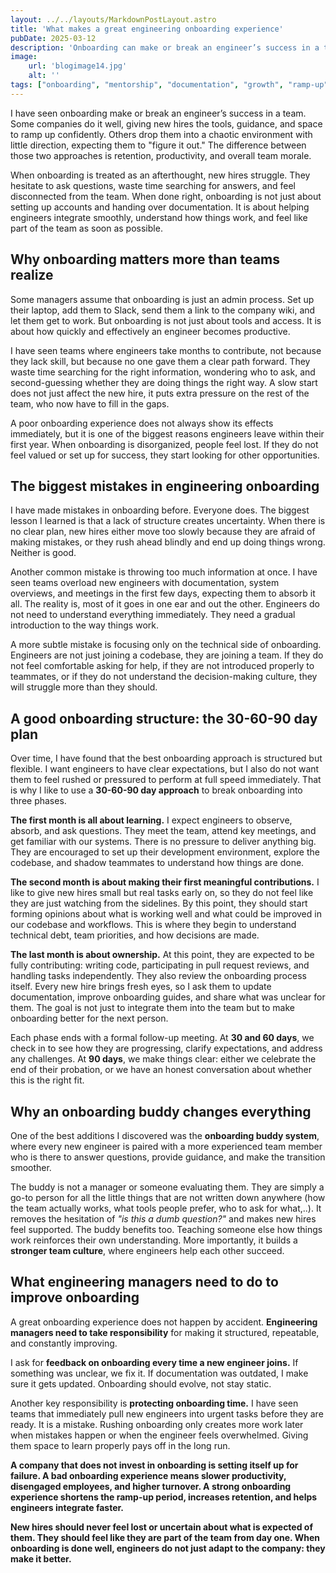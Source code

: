 ```yaml
---
layout: ../../layouts/MarkdownPostLayout.astro
title: 'What makes a great engineering onboarding experience'
pubDate: 2025-03-12
description: 'Onboarding can make or break an engineer’s success in a team. A structured and thoughtful approach helps new hires integrate faster, become productive sooner, and feel like part of the team from day one.'
image:
    url: 'blogimage14.jpg'
    alt: ''
tags: ["onboarding", "mentorship", "documentation", "growth", "ramp-up", "efficiency", "team-culture", "expectations", "process", "collaboration", "communication", "psychological-safety", "learning", "hiring", "support"]
---
```


I have seen onboarding make or break an engineer’s success in a team. Some companies do it well, giving new hires the tools, guidance, and space to ramp up confidently. Others drop them into a chaotic environment with little direction, expecting them to "figure it out." The difference between those two approaches is retention, productivity, and overall team morale.

When onboarding is treated as an afterthought, new hires struggle. They hesitate to ask questions, waste time searching for answers, and feel disconnected from the team. When done right, onboarding is not just about setting up accounts and handing over documentation. It is about helping engineers integrate smoothly, understand how things work, and feel like part of the team as soon as possible.

## Why onboarding matters more than teams realize

Some managers assume that onboarding is just an admin process. Set up their laptop, add them to Slack, send them a link to the company wiki, and let them get to work. But onboarding is not just about tools and access. It is about how quickly and effectively an engineer becomes productive.

I have seen teams where engineers take months to contribute, not because they lack skill, but because no one gave them a clear path forward. They waste time searching for the right information, wondering who to ask, and second-guessing whether they are doing things the right way. A slow start does not just affect the new hire, it puts extra pressure on the rest of the team, who now have to fill in the gaps.

A poor onboarding experience does not always show its effects immediately, but it is one of the biggest reasons engineers leave within their first year. When onboarding is disorganized, people feel lost. If they do not feel valued or set up for success, they start looking for other opportunities.

## The biggest mistakes in engineering onboarding

I have made mistakes in onboarding before. Everyone does. The biggest lesson I learned is that a lack of structure creates uncertainty. When there is no clear plan, new hires either move too slowly because they are afraid of making mistakes, or they rush ahead blindly and end up doing things wrong. Neither is good.

Another common mistake is throwing too much information at once. I have seen teams overload new engineers with documentation, system overviews, and meetings in the first few days, expecting them to absorb it all. The reality is, most of it goes in one ear and out the other. Engineers do not need to understand everything immediately. They need a gradual introduction to the way things work.

A more subtle mistake is focusing only on the technical side of onboarding. Engineers are not just joining a codebase, they are joining a team. If they do not feel comfortable asking for help, if they are not introduced properly to teammates, or if they do not understand the decision-making culture, they will struggle more than they should.

## A good onboarding structure: the 30-60-90 day plan

Over time, I have found that the best onboarding approach is structured but flexible. I want engineers to have clear expectations, but I also do not want them to feel rushed or pressured to perform at full speed immediately. That is why I like to use a **30-60-90 day approach** to break onboarding into three phases.

**The first month is all about learning.** I expect engineers to observe, absorb, and ask questions. They meet the team, attend key meetings, and get familiar with our systems. There is no pressure to deliver anything big. They are encouraged to set up their development environment, explore the codebase, and shadow teammates to understand how things are done.

**The second month is about making their first meaningful contributions.** I like to give new hires small but real tasks early on, so they do not feel like they are just watching from the sidelines. By this point, they should start forming opinions about what is working well and what could be improved in our codebase and workflows. This is where they begin to understand technical debt, team priorities, and how decisions are made.

**The last month is about ownership.** At this point, they are expected to be fully contributing: writing code, participating in pull request reviews, and handling tasks independently. They also review the onboarding process itself. Every new hire brings fresh eyes, so I ask them to update documentation, improve onboarding guides, and share what was unclear for them. The goal is not just to integrate them into the team but to make onboarding better for the next person.

Each phase ends with a formal follow-up meeting. At **30 and 60 days**, we check in to see how they are progressing, clarify expectations, and address any challenges. At **90 days**, we make things clear: either we celebrate the end of their probation, or we have an honest conversation about whether this is the right fit.

## Why an onboarding buddy changes everything

One of the best additions I discovered was the **onboarding buddy system**, where every new engineer is paired with a more experienced team member who is there to answer questions, provide guidance, and make the transition smoother.

The buddy is not a manager or someone evaluating them. They are simply a go-to person for all the little things that are not written down anywhere (how the team actually works, what tools people prefer, who to ask for what,..). It removes the hesitation of *"is this a dumb question?"* and makes new hires feel supported. The buddy benefits too. Teaching someone else how things work reinforces their own understanding. More importantly, it builds a **stronger team culture**, where engineers help each other succeed.

## What engineering managers need to do to improve onboarding

A great onboarding experience does not happen by accident. **Engineering managers need to take responsibility** for making it structured, repeatable, and constantly improving.

I ask for **feedback on onboarding every time a new engineer joins.** If something was unclear, we fix it. If documentation was outdated, I make sure it gets updated. Onboarding should evolve, not stay static.

Another key responsibility is **protecting onboarding time.** I have seen teams that immediately pull new engineers into urgent tasks before they are ready. It is a mistake. Rushing onboarding only creates more work later when mistakes happen or when the engineer feels overwhelmed. Giving them space to learn properly pays off in the long run.

**A company that does not invest in onboarding is setting itself up for failure. A bad onboarding experience means slower productivity, disengaged employees, and higher turnover. A strong onboarding experience shortens the ramp-up period, increases retention, and helps engineers integrate faster.**

**New hires should never feel lost or uncertain about what is expected of them. They should feel like they are part of the team from day one. When onboarding is done well, engineers do not just adapt to the company: they make it better.**
